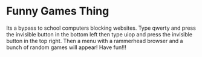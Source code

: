 # Funny Games Thing
Its a bypass to school computers blocking websites.
Type qwerty and press the invisible button in the bottom left then type uiop and press the invisible button in the top right.
Then a menu with a rammerhead browser and a bunch of random games will appear!
Have fun!!!